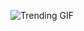 
<!-- GIF_SECTION -->
![Trending GIF](https://media1.giphy.com/media/v1.Y2lkPThiYjIxNzcyNjRmaDZsOWwwYzg0cGVtaTg5anB4dGRpamlnbXl4c3E4cmYwZmtueCZlcD12MV9naWZzX3NlYXJjaCZjdD1n/KEzraGlQTEHkarhUPO/giphy.gif)
<!-- END_GIF_SECTION -->
